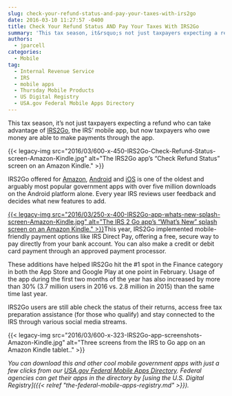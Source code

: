 ```yaml
---
slug: check-your-refund-status-and-pay-your-taxes-with-irs2go
date: 2016-03-10 11:27:57 -0400
title: Check Your Refund Status AND Pay Your Taxes With IRS2Go
summary: 'This tax season, it&rsquo;s not just taxpayers expecting a refund who can take advantage of IRS2Go, the IRS&rsquo; mobile app, but now taxpayers who owe money are able to make payments through the app. IRS2Go offered for Amazon, Android and'
authors:
  - jparcell
categories:
  - Mobile
tag:
  - Internal Revenue Service
  - IRS
  - mobile apps
  - Thursday Mobile Products
  - US Digital Registry
  - USA.gov Federal Mobile Apps Directory
---
```


This tax season, it’s not just taxpayers expecting a refund who can take advantage of [IRS2Go](https://www.irs.gov/uac/IRS2GoApp), the IRS’ mobile app, but now taxpayers who owe money are able to make payments through the app.

{{< legacy-img src="2016/03/600-x-450-IRS2Go-Check-Refund-Status-screen-Amazon-Kindle.jpg" alt="The IRS2Go app’s “Check Refund Status” screen on an Amazon Kindle." >}}

IRS2Go offered for [Amazon](http://www.amazon.com/Internal-Revenue-Service-IRS2Go/dp/B00TTCW8S2/), [Android](https://play.google.com/store/apps/details?id=gov.irs) and [iOS](https://itunes.apple.com/us/app/irs2go/id414113282?mt=8) is one of the oldest and arguably most popular government apps with over five million downloads on the Android platform alone. Every year IRS reviews user feedback and decides what new features to add.

<a href="https://s3.amazonaws.com/sitesusa/wp-content/uploads/sites/212/2016/03/800-x-1280-IRS2Go-app-whats-new-splash-screen-Amazon-Kindle.jpg" rel="attachment wp-att-345001">{{< legacy-img src="2016/03/250-x-400-IRS2Go-app-whats-new-splash-screen-Amazon-Kindle.jpg" alt="The IRS 2 Go app’s “What’s New” splash screen on an Amazon Kindle." >}}</a>This year, IRS2Go implemented mobile-friendly payment options like IRS Direct Pay, offering a free, secure way to pay directly from your bank account. You can also make a credit or debit card payment through an approved payment processor.

These additions have helped IRS2Go hit the #1 spot in the Finance category in both the App Store and Google Play at one point in February. Usage of the app during the first two months of the year has also increased by more than 30% (3.7 million users in 2016 vs. 2.8 million in 2015) than the same time last year.

IRS2Go users are still able check the status of their returns, access free tax preparation assistance (for those who qualify) and stay connected to the IRS through various social media streams.

{{< legacy-img src="2016/03/600-x-323-IRS2Go-app-screenshots-Amazon-Kindle.jpg" alt="Three screens from the IRS to Go app on an Amazon Kindle tablet.." >}}

_You can download this and other cool mobile government apps with just a few clicks from our [USA.gov Federal Mobile Apps Directory](http://www.usa.gov/mobileapps.shtml). Federal agencies can get their apps in the directory by [using the U.S. Digital Registry]({{< relref "the-federal-mobile-apps-registry.md" >}})._